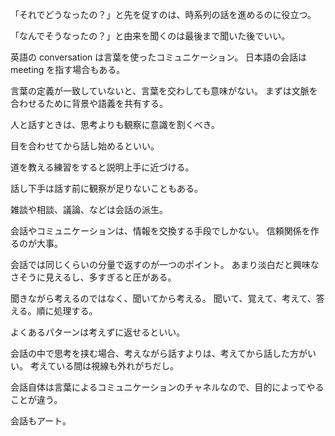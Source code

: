 「それでどうなったの？」と先を促すのは、時系列の話を進めるのに役立つ。

「なんでそうなったの？」と由来を聞くのは最後まで聞いた後でいい。

英語の conversation は言葉を使ったコミュニケーション。
日本語の会話は meeting を指す場合もある。

言葉の定義が一致していないと、言葉を交わしても意味がない。
まずは文脈を合わせるために背景や語義を共有する。

人と話すときは、思考よりも観察に意識を割くべき。

目を合わせてから話し始めるといい。

道を教える練習をすると説明上手に近づける。

話し下手は話す前に観察が足りないこともある。

雑談や相談、議論、などは会話の派生。

会話やコミュニケーションは、情報を交換する手段でしかない。
信頼関係を作るのが大事。

会話では同じくらいの分量で返すのが一つのポイント。
あまり淡白だと興味なさそうに見えるし、多すぎると圧がある。

聞きながら考えるのではなく、聞いてから考える。
聞いて、覚えて、考えて、答える。順に処理する。

よくあるパターンは考えずに返せるといい。

会話の中で思考を挟む場合、考えながら話すよりは、考えてから話した方がいい。
考えている間は視線も外れがちだし。

会話自体は言葉によるコミュニケーションのチャネルなので、目的によってやることが違う。

会話もアート。
